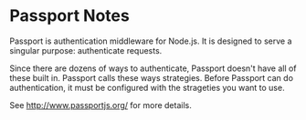 # Passport Notes

Passport is authentication middleware for Node.js.  It is designed to serve a
singular purpose: authenticate requests.

Since there are dozens of ways to authenticate, Passport doesn't have all of
these built in.  Passport calls these ways strategies.  Before Passport can do
authentication, it must be configured with the strageties you want to use.

See http://www.passportjs.org/ for more details.

